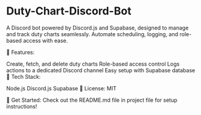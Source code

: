 # Duty-Chart-Discord-Bot
A Discord bot powered by Discord.js and Supabase, designed to manage and track duty charts seamlessly. Automate scheduling, logging, and role-based access with ease.

🚀 Features:

Create, fetch, and delete duty charts
Role-based access control
Logs actions to a dedicated Discord channel
Easy setup with Supabase database
🔧 Tech Stack:

Node.js
Discord.js
Supabase
📜 License: MIT

🔗 Get Started: Check out the README.md file in project file for setup instructions!
